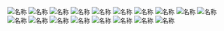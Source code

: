 ![名称](./jpe/P(1).jpg)
![名称](./jpe/P(2).jpg)
![名称](./jpe/P(3).jpg)
![名称](./jpe/P(4).jpg)
![名称](./jpe/P(5).jpg)
![名称](./jpe/P(6).jpg)
![名称](./jpe/P(7).jpg)
![名称](./jpe/P(8).jpg)
![名称](./jpe/P(9).jpg)
![名称](./jpe/P(10).jpg)
![名称](./jpe/P(11).jpg)
![名称](./jpe/P(12).jpg)
![名称](./jpe/P(13).jpg)
![名称](./jpe/P(14).jpg)
![名称](./jpe/P(15).jpg)
![名称](./jpe/P(16).jpg)
![名称](./jpe/P(17).jpg)
![名称](./jpe/P(18).jpg)

